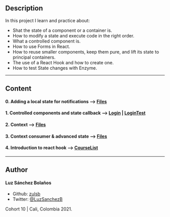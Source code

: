 ## Description

In this project I learn and practice about:
* Shat the state of a component or a container is.
* How to modify a state and execute code in the right order.
* What a controlled component is.
* How to use Forms in React.
* How to reuse smaller components, keep them pure, and lift its state to principal containers.
* The use of a React Hook and how to create one.
* How to test State changes with Enzyme.

---
## Content

#### 0. Adding a local state for notifications --> [Files](./task_0/dashboard/src/)
#### 1. Controlled components and state callback --> [Login](./task_1/dashboard/src/Login/Login.js) | [LoginTest](./task_1/dashboard/src/Login/Login.test.js)
#### 2. Context --> [Files](./task_2/dashboard/src/)
#### 3. Context consumer & advanced state --> [Files](./task_3/dashboard/src/)
#### 4. Introduction to react hook --> [CourseList](./task_4/dashboard/src/CourseList/CourseListRow.js)
---

## Author
#### Luz Sánchez Bolaños
- Github: [zulsb](https://github.com/zulsb)
- Twitter: [@LuzSanchezB](https://twitter.com/LuzSanchezB)

Cohort 10 | Cali, Colombia 2021.
